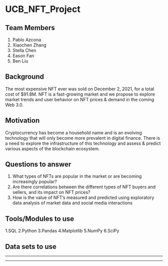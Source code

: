 # UCB_NFT_Project

## Team Members
1. Pablo Azcona 
2. Xiaochen Zhang
3. Stella Chen
4. Eason Fan
5. Ben Liu

## Background
The most expensive NFT ever was sold on December 2, 2021, for a total cost of 
$91.8M. NFT is a fast-growing market and we propose to explore market trends 
and user behavior on NFT prices & demand in the coming Web 3.0. 

## Motivation 
Cryptocurrency has become a household name and is an evolving technology 
that will only become more prevalent in digital finance. There is a need to explore
the infrastructure of this technology and assess & predict various aspects of the 
blockchain ecosystem.

## Questions to answer

1. What types of NFTs are popular in the market or are becoming increasingly
popular?
2. Are there correlations between the different types of NFT buyers and 
sellers, and its impact on NFT prices?
3. How is the value of NFT’s measured and predicted using exploratory data 
analysis of market data and social media interactions

## Tools/Modules to use
1.SQL
2.Python
3.Pandas
4.Matplotlib
5.NumPy
6.SciPy

## Data sets to use
----
----
